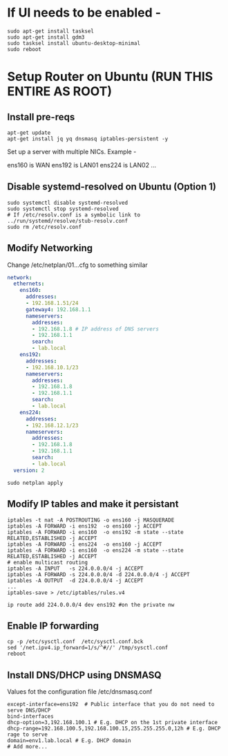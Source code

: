 
# If UI needs to be enabled - 

```
sudo apt-get install tasksel
sudo apt-get install gdm3
sudo tasksel install ubuntu-desktop-minimal
sudo reboot
```

# Setup Router on Ubuntu (RUN THIS ENTIRE AS ROOT)

## Install pre-reqs

```shell
apt-get update
apt-get install jq yq dnsmasq iptables-persistent -y
```

Set up a server with multiple NICs. Example - 

ens160 is WAN
ens192 is LAN01
ens224 is LAN02
...

## Disable systemd-resolved on Ubuntu (Option 1)
```shell
sudo systemctl disable systemd-resolved
sudo systemctl stop systemd-resolved
# If /etc/resolv.conf is a symbolic link to ../run/systemd/resolve/stub-resolv.conf
sudo rm /etc/resolv.conf
```

## Modify Networking
Change /etc/netplan/01...cfg to something similar
```yaml
network:
  ethernets:
    ens160:
      addresses:
      - 192.168.1.51/24
      gateway4: 192.168.1.1
      nameservers:
        addresses:
        - 192.168.1.8 # IP address of DNS servers
        - 192.168.1.1
        search:
        - lab.local
    ens192:
      addresses:
      - 192.168.10.1/23
      nameservers:
        addresses:
        - 192.168.1.8
        - 192.168.1.1
        search:
        - lab.local
    ens224:
      addresses:
      - 192.168.12.1/23
      nameservers:
        addresses:
        - 192.168.1.8
        - 192.168.1.1
        search:
        - lab.local
  version: 2
```

```shell
sudo netplan apply
```

## Modify IP tables and make it persistant

```shell
iptables -t nat -A POSTROUTING -o ens160 -j MASQUERADE
iptables -A FORWARD -i ens192  -o ens160 -j ACCEPT
iptables -A FORWARD -i ens160  -o ens192 -m state --state RELATED,ESTABLISHED -j ACCEPT
iptables -A FORWARD -i ens224  -o ens160 -j ACCEPT
iptables -A FORWARD -i ens160  -o ens224 -m state --state RELATED,ESTABLISHED -j ACCEPT
# enable multicast routing
iptables -A INPUT   -s 224.0.0.0/4 -j ACCEPT
iptables -A FORWARD -s 224.0.0.0/4 -d 224.0.0.0/4 -j ACCEPT
iptables -A OUTPUT  -d 224.0.0.0/4 -j ACCEPT
...
iptables-save > /etc/iptables/rules.v4

ip route add 224.0.0.0/4 dev ens192 #on the private nw
```

## Enable IP forwarding 

```shell 
cp -p /etc/sysctl.conf  /etc/sysctl.conf.bck
sed '/net.ipv4.ip_forward=1/s/^#//' /tmp/sysctl.conf
reboot
```

## Install DNS/DHCP using DNSMASQ

Values fot the configuration file /etc/dnsmasq.conf

```shell
except-interface=ens192  # Public interface that you do not need to serve DNS/DHCP
bind-interfaces
dhcp-option=3,192.168.100.1 # E.g. DHCP on the 1st private interface
dhcp-range=192.168.100.5,192.168.100.15,255.255.255.0,12h # E.g. DHCP rage to serve
domain=env1.lab.local # E.g. DHCP domain
# Add more...
```
